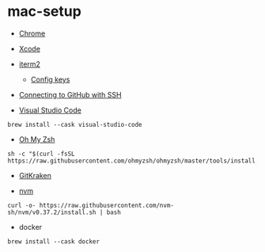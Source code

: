 # mac-setup

- [Chrome](https://www.google.com/chrome/)

- [Xcode](https://developer.apple.com/xcode/)

- [iterm2](https://iterm2.com/)

  - [Config keys](https://coderwall.com/p/h6yfda/use-and-to-jump-forwards-backwards-words-in-iterm-2-on-os-x)

- [Connecting to GitHub with SSH](https://docs.github.com/en/free-pro-team@latest/github/authenticating-to-github/connecting-to-github-with-ssh)

- [Visual Studio Code](https://code.visualstudio.com/)

```
brew install --cask visual-studio-code
```

- [Oh My Zsh](https://github.com/ohmyzsh/ohmyzsh)

```
sh -c "$(curl -fsSL https://raw.githubusercontent.com/ohmyzsh/ohmyzsh/master/tools/install.sh)"
```

- [GitKraken](https://www.gitkraken.com/)

- [nvm](https://github.com/nvm-sh/nvm)

```
curl -o- https://raw.githubusercontent.com/nvm-sh/nvm/v0.37.2/install.sh | bash
```

- docker

```
brew install --cask docker
```
